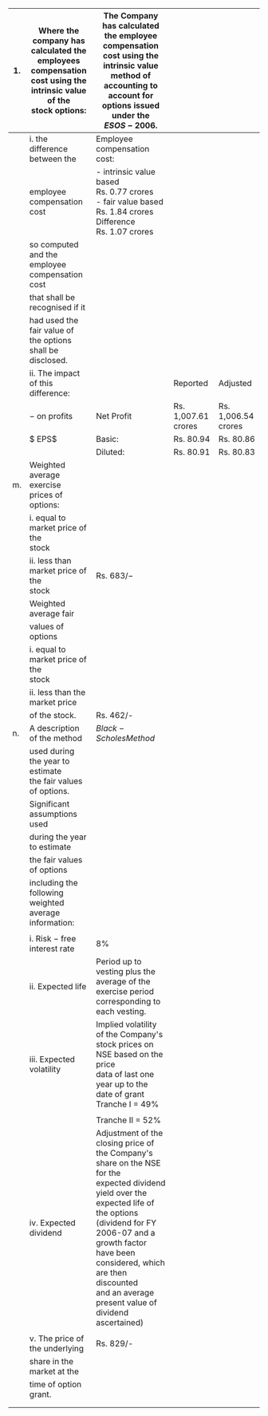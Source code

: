 | 1. | Where the company has<br>calculated the employees<br>compensation cost using the<br>intrinsic value of the<br>stock options: | The Company has calculated the employee compensation cost using the<br>intrinsic value method of accounting to account for options issued under the<br>$ESOS - 2006.$                                                                                                                               |                     |                     |
|----|------------------------------------------------------------------------------------------------------------------------------|-----------------------------------------------------------------------------------------------------------------------------------------------------------------------------------------------------------------------------------------------------------------------------------------------------|---------------------|---------------------|
|    | i. the difference between the                                                                                                | Employee compensation cost:                                                                                                                                                                                                                                                                         |                     |                     |
|    | employee compensation cost                                                                                                   | - intrinsic value based<br>Rs. 0.77 crores<br>- fair value based<br>Rs. 1.84 crores<br>Difference<br>Rs. 1.07 crores                                                                                                                                                                                |                     |                     |
|    | so computed and the<br>employee compensation cost                                                                            |                                                                                                                                                                                                                                                                                                     |                     |                     |
|    | that shall be recognised if it                                                                                               |                                                                                                                                                                                                                                                                                                     |                     |                     |
|    | had used the fair value of<br>the options shall be disclosed.                                                                |                                                                                                                                                                                                                                                                                                     |                     |                     |
|    | ii. The impact of this difference:                                                                                           |                                                                                                                                                                                                                                                                                                     | Reported            | Adjusted            |
|    | $-$ on profits                                                                                                               | Net Profit                                                                                                                                                                                                                                                                                          | Rs. 1,007.61 crores | Rs. 1,006.54 crores |
|    | $ EPS$                                                                                                                       | Basic:                                                                                                                                                                                                                                                                                              | Rs. 80.94           | Rs. 80.86           |
|    |                                                                                                                              | Diluted:                                                                                                                                                                                                                                                                                            | Rs. 80.91           | Rs. 80.83           |
| m. | Weighted average exercise<br>prices of options:                                                                              |                                                                                                                                                                                                                                                                                                     |                     |                     |
|    | i. equal to market price of the<br>stock                                                                                     |                                                                                                                                                                                                                                                                                                     |                     |                     |
|    | ii. less than market price of the<br>stock                                                                                   | Rs. $683/-$                                                                                                                                                                                                                                                                                         |                     |                     |
|    | Weighted average fair                                                                                                        |                                                                                                                                                                                                                                                                                                     |                     |                     |
|    | values of options                                                                                                            |                                                                                                                                                                                                                                                                                                     |                     |                     |
|    | i. equal to market price of the<br>stock                                                                                     |                                                                                                                                                                                                                                                                                                     |                     |                     |
|    | ii. less than the market price                                                                                               |                                                                                                                                                                                                                                                                                                     |                     |                     |
|    | of the stock.                                                                                                                | Rs. 462/-                                                                                                                                                                                                                                                                                           |                     |                     |
| n. | A description of the method                                                                                                  | $Black - Scholes Method$                                                                                                                                                                                                                                                                            |                     |                     |
|    | used during the year to estimate<br>the fair values of options.                                                              |                                                                                                                                                                                                                                                                                                     |                     |                     |
|    | Significant assumptions used                                                                                                 |                                                                                                                                                                                                                                                                                                     |                     |                     |
|    | during the year to estimate                                                                                                  |                                                                                                                                                                                                                                                                                                     |                     |                     |
|    | the fair values of options                                                                                                   |                                                                                                                                                                                                                                                                                                     |                     |                     |
|    | including the following<br>weighted average information:                                                                     |                                                                                                                                                                                                                                                                                                     |                     |                     |
|    |                                                                                                                              |                                                                                                                                                                                                                                                                                                     |                     |                     |
|    | i. Risk $-$ free interest rate                                                                                               | 8%                                                                                                                                                                                                                                                                                                  |                     |                     |
|    | ii. Expected life                                                                                                            | Period up to vesting plus the average of the exercise period corresponding to<br>each vesting.                                                                                                                                                                                                      |                     |                     |
|    | iii. Expected volatility                                                                                                     | Implied volatility of the Company's stock prices on NSE based on the price<br>data of last one year up to the date of grant<br>Tranche I = $49\%$                                                                                                                                                   |                     |                     |
|    |                                                                                                                              |                                                                                                                                                                                                                                                                                                     |                     |                     |
|    |                                                                                                                              | Tranche II = $52\%$                                                                                                                                                                                                                                                                                 |                     |                     |
|    | iv. Expected dividend                                                                                                        | Adjustment of the closing price of the Company's share on the NSE for the<br>expected dividend yield over the expected life of the options (dividend for FY<br>2006-07 and a growth factor have been considered, which are then discounted<br>and an average present value of dividend ascertained) |                     |                     |
|    |                                                                                                                              |                                                                                                                                                                                                                                                                                                     |                     |                     |
|    | v. The price of the underlying                                                                                               | Rs. 829/-                                                                                                                                                                                                                                                                                           |                     |                     |
|    | share in the market at the                                                                                                   |                                                                                                                                                                                                                                                                                                     |                     |                     |
|    | time of option grant.                                                                                                        |                                                                                                                                                                                                                                                                                                     |                     |                     |
|    |                                                                                                                              |                                                                                                                                                                                                                                                                                                     |                     |                     |
|    |                                                                                                                              |                                                                                                                                                                                                                                                                                                     |                     |                     |